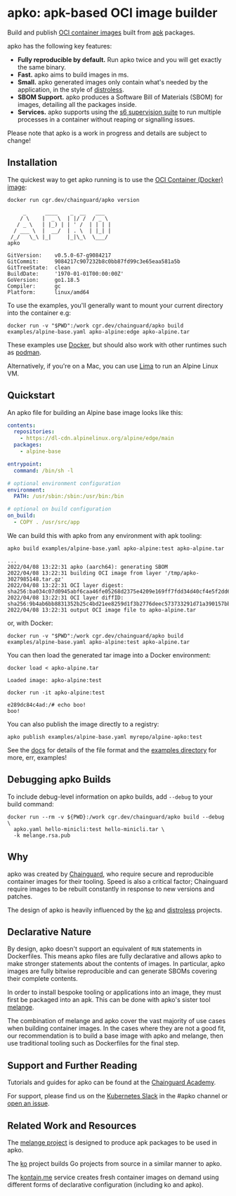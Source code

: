 # apko: apk-based OCI image builder

Build and publish [OCI container images](https://opencontainers.org/) built from [apk](https://wiki.alpinelinux.org/wiki/Package_management) packages.

apko has the following key features:

 - **Fully reproducible by default.** Run apko twice and you will get exactly the same binary.
 - **Fast.** apko aims to build images in ms.
 - **Small.** apko generated images only contain what's needed by the application,
   in the style of [distroless](https://github.com/GoogleContainerTools/distroless).
 - **SBOM Support.** apko produces a Software Bill of Materials (SBOM) for images, detailing all the packages inside.
 - **Services.** apko supports using the [s6 supervision suite](https://skarnet.org/software/s6) to run multiple processes
   in a container without reaping or signalling issues.

Please note that apko is a work in progress and details are subject to change!

## Installation

The quickest way to get apko running is to use the [OCI Container (Docker) image](https://github.com/chainguard-images/apko):

```shell
docker run cgr.dev/chainguard/apko version
```
```
     _      ____    _  __   ___
    / \    |  _ \  | |/ /  / _ \
   / _ \   | |_) | | ' /  | | | |
  / ___ \  |  __/  | . \  | |_| |
 /_/   \_\ |_|     |_|\_\  \___/
apko

GitVersion:    v0.5.0-67-g9084217
GitCommit:     9084217c907232b8c0bb87fd99c3e65eaa581a5b
GitTreeState:  clean
BuildDate:     '1970-01-01T00:00:00Z'
GoVersion:     go1.18.5
Compiler:      gc
Platform:      linux/amd64
```

To use the examples, you'll generally want to mount your current directory into the container e.g:

```shell
docker run -v "$PWD":/work cgr.dev/chainguard/apko build examples/alpine-base.yaml apko-alpine:edge apko-alpine.tar
```

These examples use [Docker](https://docs.docker.com/get-docker/), but should also work with other runtimes such as [podman](https://podman.io/getting-started/installation).

Alternatively, if you're on a Mac, you can use [Lima](./mac/README.md) to run an Alpine Linux VM.

## Quickstart

An apko file for building an Alpine base image looks like this:

```yaml
contents:
  repositories:
    - https://dl-cdn.alpinelinux.org/alpine/edge/main
  packages:
    - alpine-base

entrypoint:
  command: /bin/sh -l

# optional environment configuration
environment:
  PATH: /usr/sbin:/sbin:/usr/bin:/bin

# optional on build configuration
on_build:
  - COPY . /usr/src/app
```
We can build this with apko from any environment with apk tooling:

```shell
apko build examples/alpine-base.yaml apko-alpine:test apko-alpine.tar
```
```
...
2022/04/08 13:22:31 apko (aarch64): generating SBOM
2022/04/08 13:22:31 building OCI image from layer '/tmp/apko-3027985148.tar.gz'
2022/04/08 13:22:31 OCI layer digest: sha256:ba034c07d0945abf6caa46fe05268d2375e4209e169ff7fdd34d40cf4e5f2dd6
2022/04/08 13:22:31 OCI layer diffID: sha256:9b4ab6bb8831352b25c4bd21ee8259d1f3b2776deec573733291d71a390157bb
2022/04/08 13:22:31 output OCI image file to apko-alpine.tar
```

or, with Docker:

```shell
docker run -v "$PWD":/work cgr.dev/chainguard/apko build examples/alpine-base.yaml apko-alpine:test apko-alpine.tar
```

You can then load the generated tar image into a Docker environment:

```shell
docker load < apko-alpine.tar
```
```shell
Loaded image: apko-alpine:test
```
```shell
docker run -it apko-alpine:test
```
```
e289dc84c4ad:/# echo boo!
boo!
```

You can also publish the image directly to a registry:

```shell
apko publish examples/alpine-base.yaml myrepo/alpine-apko:test
```

See the [docs](./docs/apko_file.md) for details of the file format and the [examples directory](./examples) for more, err, examples!

## Debugging apko Builds

To include debug-level information on apko builds, add `--debug` to your build command:

```shell
docker run --rm -v ${PWD}:/work cgr.dev/chainguard/apko build --debug \
  apko.yaml hello-minicli:test hello-minicli.tar \
  -k melange.rsa.pub
```

## Why

apko was created by [Chainguard](https://www.chainguard.dev), who require secure and reproducible
container images for their tooling. Speed is also a critical factor; Chainguard require images to be
rebuilt constantly in response to new versions and patches.

The design of apko is heavily influenced by the [ko](https://github.com/google/ko) and
[distroless](https://github.com/GoogleContainerTools/distroless) projects.

## Declarative Nature

By design, apko doesn't support an equivalent of `RUN` statements in Dockerfiles. This means apko
files are fully declarative and allows apko to make stronger statements about the contents of images.
In particular, apko images are fully bitwise reproducible and can generate SBOMs covering their
complete contents.

In order to install bespoke tooling or applications into an image, they must first be packaged into
an apk. This can be done with apko's sister tool [melange](https://github.com/chainguard-dev/melange).

The combination of melange and apko cover the vast majority of use cases when building container
images. In the cases where they are not a good fit, our recommendation is to build a base image with
apko and melange, then use traditional tooling such as Dockerfiles for the final step.

## Support and Further Reading

Tutorials and guides for apko can be found at the [Chainguard Academy](https://edu.chainguard.dev/open-source/apko/).

For support, please find us on the [Kubernetes Slack](https://kubernetes.slack.com/) in the #apko
channel or [open an issue](https://github.com/chainguard-dev/apko/issue).
 
## Related Work and Resources

The [melange project](https://github.com/chainguard-dev/melange) is designed to produce apk packages to be used in apko.

The [ko](https://github.com/google/ko) project builds Go projects from source in a similar manner to apko.

The [kontain.me](https://github.com/imjasonh/kontain.me) service creates fresh container images on
demand using different forms of declarative configuration (including ko and apko).


